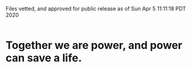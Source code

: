 Files vetted, and approved for public release as of Sun Apr  5 11:11:18 PDT 2020<br><br><h1>Together we are power, and power can save a life.</h1>
